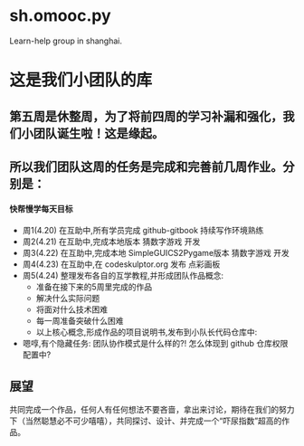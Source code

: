 # sh.omooc.py
Learn-help group in shanghai.
# 这是我们小团队的库

## 第五周是休整周，为了将前四周的学习补漏和强化，我们小团队诞生啦！这是缘起。

## 所以我们团队这周的任务是完成和完善前几周作业。分别是：

#### 快帮慢学每天目标

* 周1(4.20) 在互助中,所有学员完成 github-gitbook 持续写作环境熟练
* 周2(4.21) 在互助中,完成本地版本 猜数字游戏 开发
* 周3(4.22) 在互助中,完成本地 SimpleGUICS2Pygame版本 猜数字游戏 开发
* 周4(4.23) 在互助中,在 codeskulptor.org 发布 点彩画板
* 周5(4.24) 整理发布各自的互学教程,并形成团队作品概念:
    * 准备在接下来的5周里完成的作品
    * 解决什么实际问题
    * 将面对什么技术困难
    * 每一周准备突破什么困难
    * 以上核心概念,形成作品的项目说明书,发布到小队长代码仓库中:
* 嗯啍,有个隐藏任务: 团队协作模式是什么样的?! 怎么体现到 github 仓库权限配置中?

## 展望
共同完成一个作品，任何人有任何想法不要吝啬，拿出来讨论，期待在我们的努力下（当然聪慧必不可少嘻嘻），共同探讨、设计、并完成一个“吓尿指数”超高的作品。
